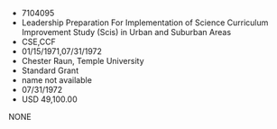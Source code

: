* 7104095
* Leadership Preparation For Implementation of Science        Curriculum Improvement Study (Scis) in Urban and Suburban   Areas
* CSE,CCF
* 01/15/1971,07/31/1972
* Chester Raun, Temple University
* Standard Grant
*   name not available
* 07/31/1972
* USD 49,100.00

NONE